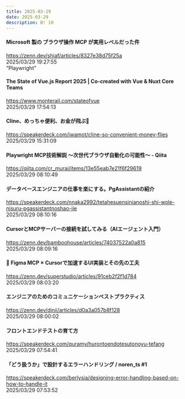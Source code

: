 ```yaml
---
title: 2025-03-29
date: 2025-03-29
description: B! 10
---
```


#### Microsoft 製の ブラウザ操作 MCP が実用レベルだった件
https://zenn.dev/shiaf/articles/8327e38d75f25a<br>
2025/03/29 19:27:55<br>
“Playwright”


#### The State of Vue.js Report 2025 | Co-created with Vue & Nuxt Core Teams
https://www.monterail.com/stateofvue<br>
2025/03/29 17:54:13<br>


#### Cline、めっちゃ便利、お金が飛ぶ💸
https://speakerdeck.com/iwamot/cline-so-convenient-money-flies<br>
2025/03/29 15:31:09<br>


#### Playwright MCP技術解説 〜次世代ブラウザ自動化の可能性〜 - Qiita
https://qiita.com/cr_murai/items/13e55eab7e21f6f29619<br>
2025/03/29 08:10:49<br>


#### データベースエンジニアの仕事を楽にする。PgAssistantの紹介
https://speakerdeck.com/nnaka2992/tetahesuensinianoshi-shi-wole-nisuru-pgassistantnoshao-jie<br>
2025/03/29 08:10:16<br>


#### CursorとMCPサーバーの接続を試してみる（AIエージェント入門）
https://zenn.dev/bamboohouse/articles/74037522a0a815<br>
2025/03/29 08:09:16<br>


#### 🚀 Figma MCP × Cursorで加速するUI実装とその先の工夫
https://zenn.dev/superstudio/articles/91ceb2f2f1d784<br>
2025/03/29 08:03:20<br>


#### エンジニアのためのコミュニケーションベストプラクティス
https://zenn.dev/dinii/articles/d0a3a057b8f128<br>
2025/03/29 08:00:02<br>


#### フロントエンドテストの育て方
https://speakerdeck.com/quramy/hurontoendotesutonoyu-tefang<br>
2025/03/29 07:54:41<br>


#### 「どう扱うか」で設計するエラーハンドリング / noren_ts #1
https://speakerdeck.com/berlysia/designing-error-handling-based-on-how-to-handle-it<br>
2025/03/29 07:53:52<br>


